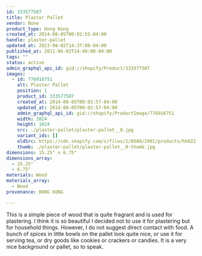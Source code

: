 ```yaml
---
id: 333577507
title: Plaster Pallet
vendor: None
product_type: Hong Kong
created_at: 2014-08-05T00:02:55-04:00
handle: plaster-pallet
updated_at: 2023-08-02T14:37:08-04:00
published_at: 2011-06-02T14:49:00-04:00
tags: ""
status: active
admin_graphql_api_id: gid://shopify/Product/333577507
images:
  - id: 776916751
    alt: Plaster Pallet
    position: 1
    product_id: 333577507
    created_at: 2014-08-05T00:02:57-04:00
    updated_at: 2014-08-05T00:02:57-04:00
    admin_graphql_api_id: gid://shopify/ProductImage/776916751
    width: 1024
    height: 1024
    src: ./plaster-pallet/plaster-pallet__0.jpg
    variant_ids: []
    oldSrc: https://cdn.shopify.com/s/files/1/0589/2901/products/hk022.jpeg?v=1407211377
    thumb: ./plaster-pallet/plaster-pallet__0-thumb.jpg
dimensions: 15.25" x 6.75"
dimensions_array:
  - 15.25"
  - 6.75"
materials: Wood
materials_array:
  - Wood
provenance: HONG KONG

---
```


This is a simple piece of wood that is quite fragrant and is used for plastering. I think it is so beautiful I decided not to use it for plastering but for household things. However, I do not suggest direct contact with food. A bunch of spices in little bowls on the pallet look quite nice, or use it for serving tea, or dry goods like cookies or crackers or candies. It is a very nice background or pallet, so to speak.